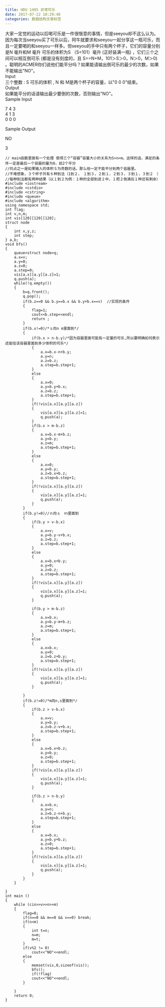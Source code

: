 ```yaml
---
title: HDU 1495 非常可乐
date: 2017-07-22 10:29:48
categories: 数据结构文章标签
---
```

大家一定觉的运动以后喝可乐是一件很惬意的事情，但是seeyou却不这么认为。因为每次当seeyou买了可乐以后，阿牛就要求和seeyou一起分享这一瓶可乐，而且一定要喝的和seeyou一样多。但seeyou的手中只有两个杯子，它们的容量分别是N
毫升和M 毫升 可乐的体积为S （S<101）毫升 (正好装满一瓶) ，它们三个之间可以相互倒可乐 (都是没有刻度的，且
S==N+M，101＞S＞0，N<!-- more -->＞0，M＞0) 。聪明的ACMER你们说他们能平分吗？如果能请输出倒可乐的最少的次数，如果不能输出"NO"。  
Input  
三个整数 : S 可乐的体积 , N 和 M是两个杯子的容量，以"0 0 0"结束。  
Output  
如果能平分的话请输出最少要倒的次数，否则输出"NO"。  
Sample Input  
  
7 4 3  
4 1 3  
0 0 0  
  
Sample Output  
  
NO  

3

    
    
    // main函数里面有一个处理 使得三个“容器”容量大小的关系为S>n>m。这样的话，满足的条件一定是最后一个容器的量为0，前2个平分
    //坑点之一是如果输入的体积Ｓ为奇数的话，那么他一定不能平分到两个容器里。
    //不难想象，３个杯子共有６种到法（1到２，　１到３，２到１，２到３，３到１，３到２　）
    //每种到法都有两种结果（以１到２为例：１种的全部到进２中，１把２倒满后１种还有剩余）
    #include <iostream>
    #include <cstdio>
    #include <cstring>
    #include <queue>
    #include <algorithm>
    using namespace std;
    int flag;
    int v,n,m;
    int vis[120][120][120];
    struct node
    {
        int x,y,z;
        int step;
    } a,b;
    void bfs()
    {
        queue<struct node>q;
        a.x=v;
        a.y=0;
        a.z=0;
        a.step=0;
        vis[a.x][a.y][a.z]=1;
        q.push(a);
        while(!q.empty())
        {
            b=q.front();
            q.pop();
            if(b.z==0 && b.y==b.x && b.y+b.x==v)  //实现的条件
            {
                flag=1;
                cout<<b.step<<endl;
                return ;
            }
            if(b.x!=0)/*ｓ向n m里面到*/
            {
                if(b.x > n-b.y)/*因为容器里面可能有一定量的可乐,所以要明确如何表示还能往该容器里面到多少体积的可乐*/
                {
                    a.x=b.x-n+b.y;
                    a.y=n;
                    a.z=b.z;
                    a.step=b.step+1;
                }
                else
                {
                    a.x=0;
                    a.y=b.y+b.x;
                    a.z=b.z;
                    a.step=b.step+1;
                }
                if(!vis[a.x][a.y][a.z])
                {
                    vis[a.x][a.y][a.z]=1;
                    q.push(a);
                }
                if(b.x > m-b.z)
                {
                    a.x=b.x-m+b.z;
                    a.y=b.y;
                    a.z=m;
                    a.step=b.step+1;
                }
                else
                {
                    a.x=0;
                    a.y=b.y;
                    a.z=b.x+b.z;
                    a.step=b.step+1;
                }
                if(!vis[a.x][a.y][a.z])
                {
                    vis[a.x][a.y][a.z]=1;
                    q.push(a);
                }
            }
            if(b.y!=0)//ｎ向ｓ　ｍ里面到
            {
                if(b.y > v-b.x)
                {
                    a.x=v;
                    a.y=b.y-v+b.x;
                    a.z=b.z;
                    a.step=b.step+1;
                }
                else
                {
                    a.x=b.x+b.y;
                    a.y=0;
                    a.z=b.z;
                    a.step=b.step+1;
                }
                if(!vis[a.x][a.y][a.z])
                {
                    vis[a.x][a.y][a.z]=1;
                    q.push(a);
                }
    
                if(b.y > m-b.z)
                {
                    a.x=b.x;
                    a.y=b.y-m+b.z;
                    a.z=m;
                    a.step=b.step+1;
                }
                else
                {
                    a.x=b.x;
                    a.y=0;
                    a.z=b.z+b.y;
                    a.step=b.step+1;
                }
                if(!vis[a.x][a.y][a.z])
                {
                    vis[a.x][a.y][a.z]=1;
                    q.push(a);
                }
    
            }
            if(b.z!=0)/*m向n,s里面到*/
            {
                if(b.z > v-b.x)
                {
                    a.x=v;
                    a.y=b.y;
                    a.z=b.z-v+b.x;
                    a.step=b.step+1;
                }
                else
                {
                    a.x=b.x+b.z;
                    a.y=b.y;
                    a.z=0;
                    a.step=b.step+1;
                }
                if(!vis[a.x][a.y][a.z])
                {
                    vis[a.x][a.y][a.z]=1;
                    q.push(a);
                }
    
                if(b.z > n-b.y)
                {
                    a.x=b.x;
                    a.y=n;
                    a.z=b.z-n+b.y;
                    a.step=b.step+1;
                }
                else
                {
                    a.x=b.x;
                    a.y=b.y+b.z;
                    a.z=0;
                    a.step=b.step+1;
                }
                if(!vis[a.x][a.y][a.z])
                {
                    vis[a.x][a.y][a.z]=1;
                    q.push(a);
                }
            }
        }
    
    }
    int main ()
    {
        while (cin>>v>>n>>m)
        {
            flag=0;
            if(n==0 && m==0 && v==0) break;
            if(n<m)
            {
                int t=n;
                n=m;
                m=t;
            }
            if(v%2 != 0)
                cout<<"NO"<<endl;
            else
            {
                memset(vis,0,sizeof(vis));
                bfs();
                if(!flag)
                cout<<"NO"<<endl;
            }
    
        }
        return 0;
    }
    

  
  

